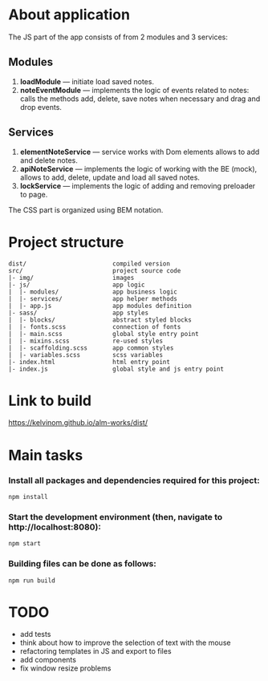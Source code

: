 # About application

The JS part of the app consists of from 2 modules and 3 services:
## Modules
1) **loadModule** — initiate load saved notes. 
2) **noteEventModule** — implements the logic of events related to notes: calls the methods add, delete, save notes when necessary and drag and drop events.
## Services
1) **elementNoteService** — service works with Dom elements allows to add and delete notes.
2) **apiNoteService** — implements the logic of working with the BE (mock), allows to add, delete, update and load all saved notes.
3) **lockService** — implements the logic of adding and removing preloader to page.

The CSS part is organized using BEM notation.

# Project structure

```
dist/                        compiled version
src/                         project source code
|- img/                      images
|- js/                       app logic
|  |- modules/               app business logic
|  |- services/              app helper methods
|  |- app.js                 app modules definition
|- sass/                     app styles
|  |- blocks/                abstract styled blocks
|  |- fonts.scss             connection of fonts
|  |- main.scss              global style entry point
|  |- mixins.scss            re-used styles
|  |- scaffolding.scss       app common styles
|  |- variables.scss         scss variables              
|- index.html                html entry point
|- index.js                  global style and js entry point
```

# Link to build

https://kelvinom.github.io/alm-works/dist/

# Main tasks

### Install all packages and dependencies required for this project:

    npm install
    
### Start the development environment (then, navigate to http://localhost:8080):

    npm start
    
### Building files can be done as follows:

    npm run build
    
# TODO
* add tests
* think about how to improve the selection of text with the mouse
* refactoring templates in JS and export to files
* add components
* fix window resize problems 